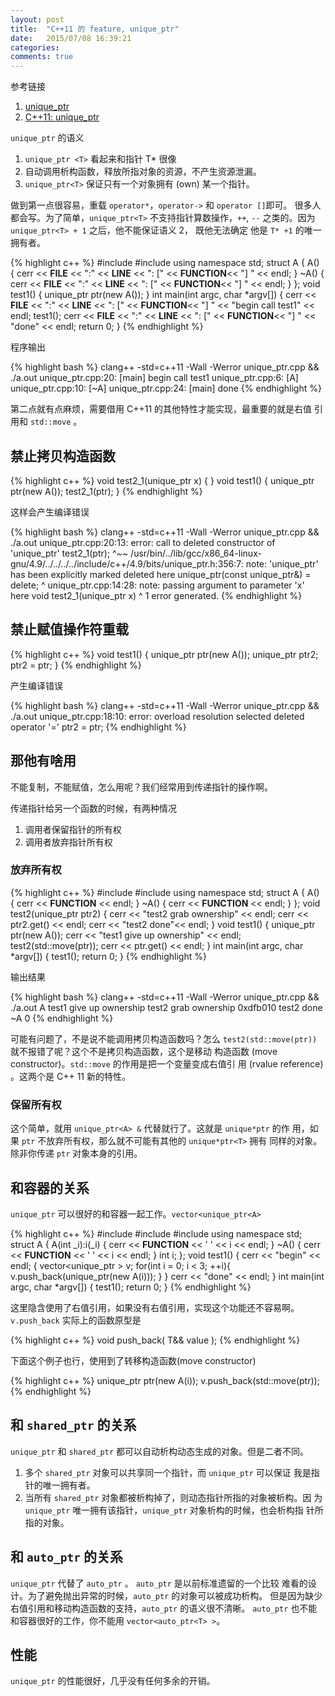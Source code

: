 ```yaml
---
layout: post
title:  "C++11 的 feature, unique_ptr"
date:   2015/07/08 16:39:21
categories:
comments: true
---
```



参考链接
 1. [unique_ptr][1]
 2. [C++11: unique_ptr][2]

[1]: http://www.cplusplus.com/reference/memory/unique_ptr/ "unique_ptr"
[2]: http://www.drdobbs.com/cpp/c11-uniqueptr/240002708 "C++11: unique_ptr"


`unique_ptr` 的语义

1. `unique_ptr <T>` 看起来和指针 T* 很像
2. 自动调用析构函数，释放所指对象的资源，不产生资源泄漏。
3. `unique_ptr<T>` 保证只有一个对象拥有 (own) 某一个指针。

做到第一点很容易，重载 `operator*`，`operator->` 和 `operator []`即可。
很多人都会写。为了简单，`unique_ptr<T>` 不支持指针算数操作，`++`, `--`
之类的。因为 `unique_ptr<T> + 1` 之后，他不能保证语义 2， 既他无法确定
他是 `T* +1` 的唯一拥有者。


{% highlight c++ %}
#include <iostream>
#include <memory>
using namespace std;
struct A {
    A() {
        cerr <<  __FILE__ << ":" << __LINE__
             << ": [" << __FUNCTION__<< "] "
             << endl;
    }
    ~A() {
        cerr <<  __FILE__ << ":" << __LINE__
             << ": [" << __FUNCTION__<< "] "
             << endl;
    }
};
void test1()
{
    unique_ptr<A> ptr(new A());
}
int main(int argc, char *argv[])
{
    cerr <<  __FILE__ << ":" << __LINE__ << ": [" << __FUNCTION__<< "] "
         << "begin call test1"
         << endl;
    test1();
    cerr <<  __FILE__ << ":" << __LINE__ << ": [" << __FUNCTION__<< "] "
         << "done"
         << endl;
    return 0;
}
{% endhighlight %}

程序输出


{% highlight bash %}
clang++ -std=c++11  -Wall -Werror unique_ptr.cpp && ./a.out
unique_ptr.cpp:20: [main] begin call test1
unique_ptr.cpp:6: [A]
unique_ptr.cpp:10: [~A]
unique_ptr.cpp:24: [main] done
{% endhighlight %}

第二点就有点麻烦，需要借用 C++11 的其他特性才能实现，最重要的就是右值
引用和 `std::move` 。

## 禁止拷贝构造函数


{% highlight c++ %}
void test2_1(unique_ptr<A> x)
{
}
void test1()
{
    unique_ptr<A> ptr(new A());
    test2_1(ptr);
}
{% endhighlight %}

这样会产生编译错误

{% highlight bash %}
clang++ -std=c++11  -Wall -Werror unique_ptr.cpp && ./a.out
unique_ptr.cpp:20:13: error: call to deleted constructor of 'unique_ptr<A>'
    test2_1(ptr);
            ^~~
/usr/bin/../lib/gcc/x86_64-linux-gnu/4.9/../../../../include/c++/4.9/bits/unique_ptr.h:356:7: note:
      'unique_ptr' has been explicitly marked deleted here
      unique_ptr(const unique_ptr&) = delete;
      ^
unique_ptr.cpp:14:28: note: passing argument to parameter 'x' here
void test2_1(unique_ptr<A> x)
                           ^
1 error generated.
{% endhighlight %}


## 禁止赋值操作符重载


{% highlight c++ %}
void test1()
{
    unique_ptr<A> ptr(new A());
    unique_ptr<A> ptr2;
    ptr2 = ptr;
}
{% endhighlight %}

产生编译错误

{% highlight bash %}
clang++ -std=c++11  -Wall -Werror unique_ptr.cpp && ./a.out
unique_ptr.cpp:18:10: error: overload resolution selected deleted operator '='
    ptr2 = ptr;
{% endhighlight %}

## 那他有啥用

不能复制，不能赋值，怎么用呢？我们经常用到传递指针的操作啊。

传递指针给另一个函数的时候，有两种情况

1. 调用者保留指针的所有权
2. 调用者放弃指针所有权


### 放弃所有权


{% highlight c++ %}
#include <iostream>
#include <memory>
using namespace std;
struct A {
    A() {
        cerr <<  __FUNCTION__ << endl;
    }
    ~A() {
        cerr <<  __FUNCTION__ << endl;
    }
};
void test2(unique_ptr<A> ptr2)
{
    cerr << "test2 grab ownership" << endl;
    cerr << ptr2.get() << endl;
    cerr << "test2 done"<< endl;
}
void test1()
{
    unique_ptr<A> ptr(new A());
    cerr << "test1 give up ownership" << endl;
    test2(std::move(ptr));
    cerr << ptr.get() << endl;
}
int main(int argc, char *argv[])
{
    test1();
    return 0;
}
{% endhighlight %}

输出结果


{% highlight bash %}
clang++ -std=c++11  -Wall -Werror unique_ptr.cpp && ./a.out
A
test1 give up ownership
test2 grab ownership
0xdfb010
test2 done
~A
0
{% endhighlight %}


可能有问题了，不是说不能调用拷贝构造函数吗？怎么
`test2(std::move(ptr))` 就不报错了呢？这个不是拷贝构造函数，这个是移动
构造函数 (move constructor)。`std::move` 的作用是把一个变量变成右值引
用 (rvalue reference) 。这两个是 C++ 11 新的特性。

### 保留所有权

这个简单，就用 `unique_ptr<A> &` 代替就行了。这就是 `unique*ptr` 的作
用，如果 `ptr` 不放弃所有权，那么就不可能有其他的 `unique*ptr<T>` 拥有
同样的对象。 除非你传递 `ptr` 对象本身的引用。


## 和容器的关系

`unique_ptr` 可以很好的和容器一起工作。`vector<unique_ptr<A>`


{% highlight c++ %}
#include <iostream>
#include <memory>
#include <vector>
using namespace std;
struct A {
    A(int _i):i(_i) {
        cerr <<  __FUNCTION__ <<  ' ' << i << endl;
    }
    ~A() {
        cerr <<  __FUNCTION__ << ' ' << i << endl;
    }
    int i;
};
void test1()
{
    cerr << "begin" << endl;
    {
        vector<unique_ptr<A> > v;
        for(int i = 0; i < 3; ++i){
            v.push_back(unique_ptr<A>(new A(i)));
        }
    }
    cerr << "done" << endl;
}
int main(int argc, char *argv[])
{
    test1();
    return 0;
}
{% endhighlight %}

这里隐含使用了右值引用，如果没有右值引用，实现这个功能还不容易啊。
`v.push_back` 实际上的函数原型是


{% highlight c++ %}
void push_back( T&& value );
{% endhighlight %}

下面这个例子也行，使用到了转移构造函数(move constructor)


{% highlight c++ %}
unique_ptr<A> ptr(new A(i));
v.push_back(std::move(ptr));
{% endhighlight %}


## 和 `shared_ptr` 的关系

`unique_ptr` 和 `shared_ptr` 都可以自动析构动态生成的对象。但是二者不同。

1. 多个 `shared_ptr` 对象可以共享同一个指针，而 `unique_ptr` 可以保证
   我是指针的唯一拥有者。
2. 当所有 `shared_ptr` 对象都被析构掉了，则动态指针所指的对象被析构。因
   为 `unique_ptr` 唯一拥有该指针，`unique_ptr` 对象析构的时候，也会析构指
   针所指的对象。

## 和 `auto_ptr` 的关系

`unique_ptr` 代替了 `auto_ptr` 。 `auto_ptr` 是以前标准遗留的一个比较
难看的设计。为了避免抛出异常的时候，`auto_ptr` 的对象可以被成功析构。
但是因为缺少右值引用和移动构造函数的支持，`auto_ptr` 的语义很不清晰。
`auto_ptr` 也不能和容器很好的工作，你不能用 `vector<auto_ptr<T> >`。

## 性能

`unique_ptr` 的性能很好，几乎没有任何多余的开销。
